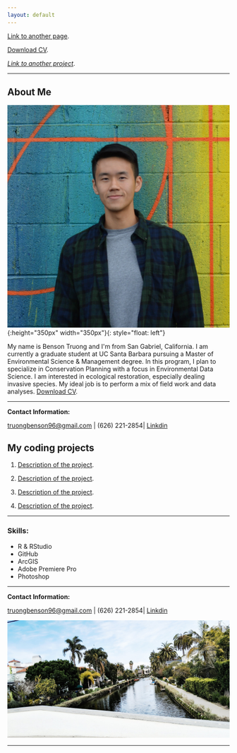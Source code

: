 ```yaml
---
layout: default
---
```


[Link to another page](./another-page.html).

[Download CV](./cv.pdf).

[*Link to another project*](./benson_lab_2_trial.html).

* * *

## About Me

![](./media/profile_pic.jpg){:height="350px" width="350px"}{: style="float: left"} 

My name is Benson Truong and I'm from San Gabriel, California. I am currently a graduate student at UC Santa Barbara pursuing a Master of Environmental Science & Management degree. In this program, I plan to specialize in Conservation Planning with a focus in Environmental Data Science. I am interested in ecological restoration, especially dealing invasive species. My ideal job is to perform a mix of field work and data analyses. [Download CV](./cv.pdf).

* * *

**Contact Information:**

truongbenson96@gmail.com | (626) 221-2854| [Linkdin](https://www.linkedin.com/in/benson-truong-580570122/)

## My coding projects

1. [Description of the project](./benson_lab_2_trial.html).

2. [Description of the project](./assignment2_task2_bt.html).

3. [Description of the project](./benson_lab_2_trial.html).

4. [Description of the project](./assignment2_task2_bt.html).

* * *

### Skills:

*   R & RStudio
*   GitHub
*   ArcGIS
*   Adobe Premiere Pro
*   Photoshop

* * *

**Contact Information:**

truongbenson96@gmail.com | (626) 221-2854| [Linkdin](https://www.linkedin.com/in/benson-truong-580570122/)


![](./media/landscape.jpg)

* * *
